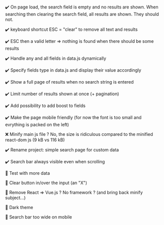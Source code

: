 :heavy_check_mark: On page load, the search field is empty and no results are shown. When searching then clearing the search field, all results are shown. They should not.

:heavy_check_mark: keyboard shortcut ESC = "clear" to remove all text and results

:heavy_check_mark: ESC then a valid letter => nothing is found when there should be some results

:heavy_check_mark: Handle any and all fields in data.js dynamically

:heavy_check_mark: Specify fields type in data.js and display their value accordingly

:heavy_check_mark: Show a full page of results when no search string is entered

:heavy_check_mark: Limit number of results shown at once (+ pagination)

:heavy_check_mark: Add possibility to add boost to fields

:heavy_check_mark: Make the page mobile friendly (for now the font is too small and evrything is packed on the left)

:x: Minify main js file ? No, the size is ridiculous compared to the minified react-dom js (9 kB vs 116 kB)

:heavy_check_mark: Rename project: simple search page for custom data

:heavy_check_mark: Search bar always visible even when scrolling

:black_square_button: Test with more data

:black_square_button: Clear button in/over the input (an "X")

:black_square_button: Remove React => Vue.js ? No framework ? (and bring back minify subject...)

:black_square_button: Dark theme

:black_square_button: Search bar too wide on mobile

<!--
Markdown emojis:
:white_large_square: :heavy_check_mark: :x: :black_square_button:
-->